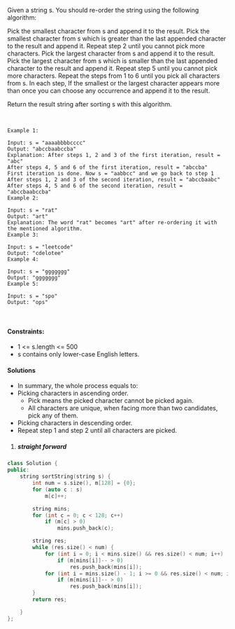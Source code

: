 Given a string s. You should re-order the string using the following algorithm:

Pick the smallest character from s and append it to the result.
Pick the smallest character from s which is greater than the last appended character to the result and append it.
Repeat step 2 until you cannot pick more characters.
Pick the largest character from s and append it to the result.
Pick the largest character from s which is smaller than the last appended character to the result and append it.
Repeat step 5 until you cannot pick more characters.
Repeat the steps from 1 to 6 until you pick all characters from s.
In each step, If the smallest or the largest character appears more than once you can choose any occurrence and append it to the result.

Return the result string after sorting s with this algorithm.

 

```
Example 1:

Input: s = "aaaabbbbcccc"
Output: "abccbaabccba"
Explanation: After steps 1, 2 and 3 of the first iteration, result = "abc"
After steps 4, 5 and 6 of the first iteration, result = "abccba"
First iteration is done. Now s = "aabbcc" and we go back to step 1
After steps 1, 2 and 3 of the second iteration, result = "abccbaabc"
After steps 4, 5 and 6 of the second iteration, result = "abccbaabccba"
Example 2:

Input: s = "rat"
Output: "art"
Explanation: The word "rat" becomes "art" after re-ordering it with the mentioned algorithm.
Example 3:

Input: s = "leetcode"
Output: "cdelotee"
Example 4:

Input: s = "ggggggg"
Output: "ggggggg"
Example 5:

Input: s = "spo"
Output: "ops"
```
 

#### Constraints:

- 1 <= s.length <= 500
- s contains only lower-case English letters.


#### Solutions

- In summary, the whole process equals to:
- Picking characters in ascending order. 
    - Pick means the picked character cannot be picked again.
    - All characters are unique, when facing more than two candidates, pick any of them.
- Picking  characters in descending order.
- Repeat step 1 and step 2 until all characters are picked.

1. ##### straight forward

```c++
class Solution {
public:
    string sortString(string s) {
        int num = s.size(), m[128] = {0};
        for (auto c : s)
            m[c]++;

        string mins;
        for (int c = 0; c < 128; c++)
            if (m[c] > 0)
                mins.push_back(c);

        string res;
        while (res.size() < num) {
            for (int i = 0; i < mins.size() && res.size() < num; i++)
                if (m[mins[i]]-- > 0)
                    res.push_back(mins[i]);
            for (int i = mins.size() - 1; i >= 0 && res.size() < num; i--)
                if (m[mins[i]]-- > 0)
                    res.push_back(mins[i]);
        }
        return res;

    }
};
```